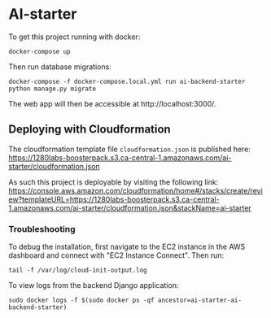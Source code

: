 # AI-starter

To get this project running with docker:

```
docker-compose up
```

Then run database migrations:
```
docker-compose -f docker-compose.local.yml run ai-backend-starter python manage.py migrate
```

The web app will then be accessible at http://localhost:3000/.

## Deploying with Cloudformation

The cloudformation template file `cloudformation.json` is published here: https://1280labs-boosterpack.s3.ca-central-1.amazonaws.com/ai-starter/cloudformation.json

As such this project is deployable by visiting the following link: https://console.aws.amazon.com/cloudformation/home#/stacks/create/review?templateURL=https://1280labs-boosterpack.s3.ca-central-1.amazonaws.com/ai-starter/cloudformation.json&stackName=ai-starter

### Troubleshooting

To debug the installation, first navigate to the EC2 instance in the AWS dashboard and connect with "EC2 Instance Connect". Then run:
```
tail -f /var/log/cloud-init-output.log
```

To view logs from the backend Django application:
```
sudo docker logs -f $(sudo docker ps -qf ancestor=ai-starter-ai-backend-starter)
```
